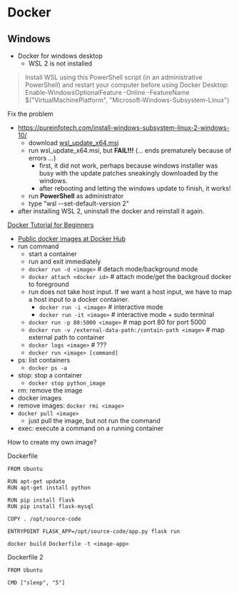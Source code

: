 # Docker


## Windows

  * Docker for windows desktop
    * WSL 2 is not installed
> Install WSL using this PowerShell script (in an administrative PowerShell) and restart your computer before using Docker Desktop: Enable-WindowsOptionalFeature -Online -FeatureName $("VirtualMachinePlatform", "Microsoft-Windows-Subsystem-Linux")

Fix the problem
  * https://pureinfotech.com/install-windows-subsystem-linux-2-windows-10/
    * download [wsl_update_x64.msi](https://wslstorestorage.blob.core.windows.net/wslblob/wsl_update_x64.msi)
    * run wsl_update_x64.msi, but **FAIL!!!** (... ends prematurely because of errors ...)
      * first, it did not work, perhaps because windows installer was busy with the update patches sneakingly downloaded by the windows.
      * after rebooting and letting the windows update to finish, it works!
    * run **PowerShell** as administrator
    * type "wsl --set-default-version 2"
  * after installing WSL 2, uninstall the docker and reinstall it again.

[Docker Tutorial for Beginners](https://www.youtube.com/watch?v=fqMOX6JJhGo)
  * [Public docker images at Docker Hub](https://hub.docker.com/)
  * run command
    * start a container
    * run and exit immediately
    * `docker run -d <image>` # detach mode/background mode
    * `docker attach <docker id>` # attach mode/get the backgroud docker to foreground
    * run does not take host input. If we want a host input, we have to map a host input to a docker container.
      * `docker run -i <image>` # interactive mode
      * `docker run -it <image>` # interactive mode + sudo terminal
    * `docker run -p 80:5000 <image>` # map port 80 for port 5000   
    * `docker run -v /external-data-path:/contain-path <image>` # map external path to container 
    * `docker logs <image>` # ???
    * `docker run <image> [command]`
  * ps: list containers
    * `docker ps -a`
  * stop: stop a container
    * `docker stop python_image`
  * rm: remove the image
  * docker images
  * remove images: `docker rmi <image>`
  * `docker pull <image>`
    * just pull the image, but not run the command
  * exec: execute a command on a running container


How to create my own image?

Dockerfile
```
FROM Ubuntu

RUN apt-get update
RUN apt-get install python

RUN pip install flask
RUN pip install flask-mysql

COPY . /opt/source-code

ENTRYPOINT FLASK_APP=/opt/source-code/app.py flask run

```

```docker build Dockerfile -t <image-app>```


Dockerfile 2
```
FROM Ubuntu

CMD ["sleep", "5"]
```
